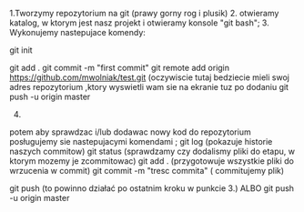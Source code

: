 1.Tworzymy repozytorium na git (prawy gorny rog i plusik)
2. otwieramy katalog, w ktorym jest nasz projekt i otwieramy konsole "git bash";
3. Wykonujemy nastepujace komendy:

git init

git add . 
git commit -m "first commit"
git remote add origin https://github.com/mwolniak/test.git (oczywiscie tutaj bedziecie mieli swoj adres repozytorium ,ktory wyswietli wam sie na ekranie tuz po dodaniu 
git push -u origin master



4.

potem aby sprawdzac i/lub dodawac nowy kod do repozytorium posługujemy sie nastepujacymi komendami ;
git log (pokazuje historie naszych commitow)
git status (sprawdzamy czy dodalismy pliki do etapu, w ktorym mozemy je zcommitowac)
git add . (przygotowuje wszystkie pliki do wrzucenia w commit)
git commit -m "tresc commita" ( commitujemy plik)

git push (to powinno działać po ostatnim kroku w punkcie 3.)
ALBO
git push -u origin master 
